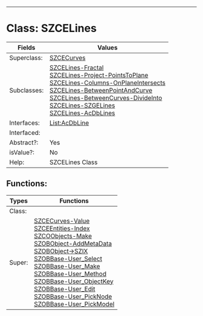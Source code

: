 ---------

# Class:	SZCELines

| Fields | Values |
| --------- | --------- |
| Superclass: | [SZCECurves](SZCECurves.html) |
| Subclasses: | [SZCELines-Fractal](SZCELines-Fractal.html) <br> [SZCELines-Project-PointsToPlane](SZCELines-Project-PointsToPlane.html) <br> [SZCELines-Columns-OnPlaneIntersects](SZCELines-Columns-OnPlaneIntersects.html) <br> [SZCELines-BetweenPointAndCurve](SZCELines-BetweenPointAndCurve.html) <br> [SZCELines-BetweenCurves-DivideInto](SZCELines-BetweenCurves-DivideInto.html) <br> [SZCELines-SZGELines](SZCELines-SZGELines.html) <br> [SZCELines-AcDbLines](SZCELines-AcDbLines.html) |
| Interfaces: | [List:AcDbLine](List:AcDbLine.html) |
| Interfaced: |  |
| Abstract?: | Yes |
| isValue?: | No |
| Help: | SZCELines Class |


## Functions:

| Types | Functions |
| --------- | --------- |
| Class: |  |
| Super: | [SZCECurves-Value](SZCECurves.html) <br> [SZCEEntities-Index](SZCEEntities.html) <br> [SZCOObjects-Make](SZCOObjects.html) <br> [SZOBObject-AddMetaData](SZOBObject.html) <br> [SZOBObject->SZIX](SZOBObject.html) <br> [SZOBBase-User_Select](SZOBBase.html) <br> [SZOBBase-User_Make](SZOBBase.html) <br> [SZOBBase-User_Method](SZOBBase.html) <br> [SZOBBase-User_ObjectKey](SZOBBase.html) <br> [SZOBBase-User_Edit](SZOBBase.html) <br> [SZOBBase-User_PickNode](SZOBBase.html) <br> [SZOBBase-User_PickModel](SZOBBase.html) |



